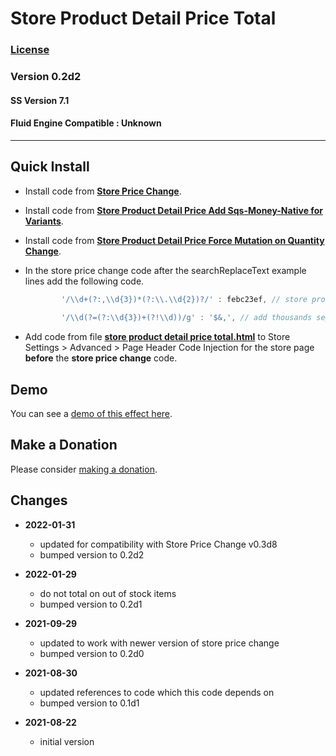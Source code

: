 # Store Product Detail Price Total

### [License][99]

### Version 0.2d2

#### SS Version 7.1

#### Fluid Engine Compatible : Unknown

---

## Quick Install

* Install code from
  **[Store Price Change](https://github.com/tomsWebConsulting/twcsl/tree/main/Store%20Price%20Change#store%20price%20change)**.
  
* Install code from
  **[Store Product Detail Price Add Sqs-Money-Native for Variants](https://github.com/tomsWebConsulting/twcsl/tree/main/Store%20Product%20Detail%20Price%20Add%20Sqs-Money-Native%20for%20Variants)**.
  
* Install code from
  **[Store Product Detail Price Force Mutation on Quantity Change](https://github.com/tomsWebConsulting/twcsl/tree/main/v7.1/Store%20Product%20Detail%20Price%20Force%20Mutation%20on%20Quantity%20Change)**.
  
* In the store price change code after the searchReplaceText example lines add
  the following code.
  
  ```javascript
          '/\\d+(?:,\\d{3})*(?:\\.\\d{2})?/' : febc23ef, // store product detail price total
          
          '/\\d(?=(?:\\d{3})+(?!\\d))/g' : '$&,', // add thousands separator
    ```
    
* Add code from file
  **[store product detail price total.html](store%20product%20detail%20price%20total.html#L1)**
  to Store Settings > Advanced > Page Header Code Injection for the store page
  **before** the **store price change** code.

## Demo

You can see a
[demo of this effect here](https://toms-web-consulting-demos.squarespace.com/store/p/spring-pickle-mix?password=twcdemos).

## Make a Donation

Please consider
[making a donation](https://github.com/tomsWebConsulting/twcsl#make-a-donation).

## Changes

* **2022-01-31**

  * updated for compatibility with Store Price Change v0.3d8
  * bumped version to 0.2d2
  
* **2022-01-29**

  * do not total on out of stock items
  * bumped version to 0.2d1
  
* **2021-09-29**

  * updated to work with newer version of store price change
  * bumped version to 0.2d0
  
* **2021-08-30**

  * updated references to code which this code depends on
  * bumped version to 0.1d1
  
* **2021-08-22**

  * initial version

[99]: https://github.com/tomsWebConsulting/twcsl/blob/main/LICENSE.txt#L1
